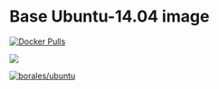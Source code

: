 # Base Ubuntu-14.04 image

[![Docker Pulls](https://img.shields.io/docker/pulls/borales/ubuntu.svg)](https://hub.docker.com/r/borales/ubuntu/)

[![](https://images.microbadger.com/badges/image/borales/ubuntu.svg)](http://microbadger.com/images/borales/ubuntu)

[![borales/ubuntu](http://dockeri.co/image/borales/ubuntu)](https://hub.docker.com/r/borales/ubuntu/)
